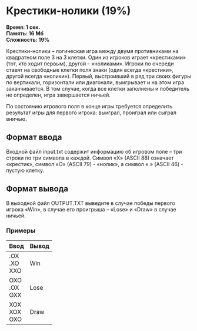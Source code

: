 <h1 class="title">Крестики-нолики (19%)</h1>
<p><b>Время: 1 сек.<br>Память: 16 Мб<br>Сложность: 19%</b></p>
<p>Крестики-нолики – логическая игра между двумя противниками на квадратном поле 3 на 3 клетки. Один из игроков играет «крестиками» (тот, кто ходит первым), другой – «ноликами». Игроки по очереди ставят на свободные клетки поля знаки (один всегда «крестики», другой всегда «нолики»). Первый, выстроивший в ряд три своих фигуры по вертикали, горизонтали или диагонали, выигрывает и на этом игра заканчивается. В том случае, когда все клетки заполнены и победитель не определен, игра завершается ничьей.</p>
<p>По состоянию игрового поля в конце игры требуется определить результат игры для первого игрока: выиграл, проиграл или сыграл вничью.</p>
<h2>Формат ввода</h2>
<p>Входной файл input.txt содержит информацию об игровом поле – три строки по три символа в каждой. Символ «X» (ASCII 88) означает «крестик», символ «O» (ASCII 79) - «нолик», а символ «.» (ASCII 46) - пустую клетку.</p>
<h2>Формат вывода</h2>
<p>В выходной файл OUTPUT.TXT выведите в случае победы первого игрока «Win», в случае его проигрыша – «Lose» и «Draw» в случае ничьей.</p>
<h3>Примеры</h3>
<table class="sample-tests">
<thead>
    <tr>
        <th>Ввод</th>
        <th>Вывод</th>
    </tr>
</thead>
<tbody>
        <tr>
            <td>.OX<br>
                .XO<br>
                XXO</td>
            <td>Win</td>
        </tr>
        <tr>
            <td>OXO<br>
                .OX<br>
                OXX</td>
            <td>Lose</td>
        </tr>
        <tr>
            <td>XOX<br>
                XOX<br>
                OXO</td>
            <td>Draw</td>
        </tr>
    </tbody>
</table>

